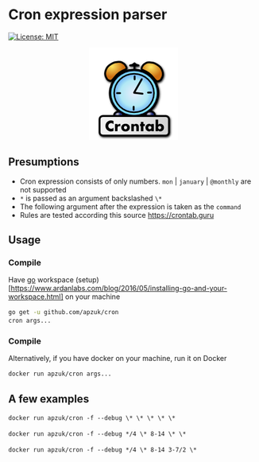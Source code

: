 # Cron expression parser
[![License: MIT](https://img.shields.io/badge/License-MIT-yellow.svg)](https://opensource.org/licenses/MIT)

<p align="center">
  <img src="assets/583e8cae50ccd12d000083e1.png">
</p>

## Presumptions

* Cron expression consists of only numbers. `mon` | `january` | `@monthly` are not supported
* `*` is passed as an argument backslashed `\*`
* The following argument after the expression is taken as the `command`
* Rules are tested according this source https://crontab.guru

## Usage

### Compile

Have [go](https://golang.org/doc/install) workspace (setup)[https://www.ardanlabs.com/blog/2016/05/installing-go-and-your-workspace.html] on your machine

```bash
go get -u github.com/apzuk/cron
cron args...
```

### Compile

Alternatively, if you have docker on your machine, run it on Docker

```bash
docker run apzuk/cron args...
```

## A few examples

```
docker run apzuk/cron -f --debug \* \* \* \* \*  

docker run apzuk/cron -f --debug */4 \* 8-14 \* \*

docker run apzuk/cron -f --debug */4 \* 8-14 3-7/2 \*
```